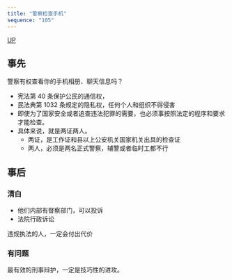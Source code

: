 ```yaml
---
title: "警察检查手机"
sequence: "105"
---
```


[UP](/law/law-index.html)


## 事先

警察有权查看你的手机相册、聊天信息吗？
- 宪法第 40 条保护公民的通信权，
- 民法典第 1032 条规定的隐私权，任何个人和组织不得侵害
- 即使为了国家安全或者追查违法犯罪的需要，也必须事按照法定的程序和要求才能检查。
- 具体来说，就是两证两人。
    - 两证，是工作证和县以上公安机关国家机关出具的检查证
    - 两人，必须是两名正式警察，辅警或者临时工都不行

## 事后

### 清白

- 他们内部有督察部门，可以投诉
- 法院行政诉讼

违规执法的人，一定会付出代价

### 有问题

最有效的刑事辩护，一定是技巧性的进攻。
